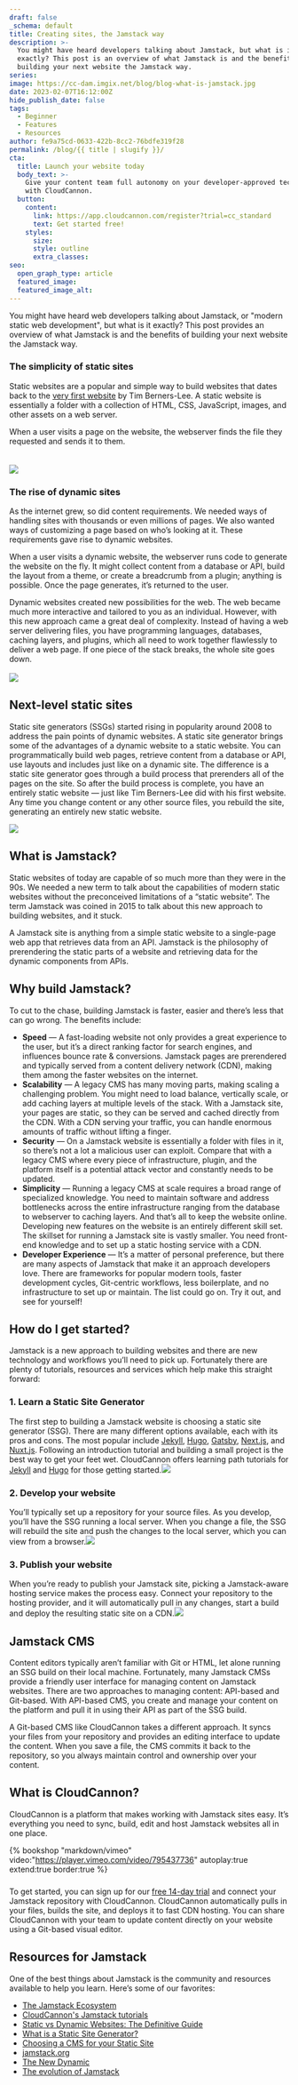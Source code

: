 ```yaml
---
draft: false
_schema: default
title: Creating sites, the Jamstack way
description: >-
  You might have heard developers talking about Jamstack, but what is it
  exactly? This post is an overview of what Jamstack is and the benefits of
  building your next website the Jamstack way.
series:
image: https://cc-dam.imgix.net/blog/blog-what-is-jamstack.jpg
date: 2023-02-07T16:12:00Z
hide_publish_date: false
tags:
  - Beginner
  - Features
  - Resources
author: fe9a75cd-0633-422b-8cc2-76bdfe319f28
permalink: /blog/{{ title | slugify }}/
cta:
  title: Launch your website today
  body_text: >-
    Give your content team full autonomy on your developer-approved tech stack
    with CloudCannon.
  button:
    content:
      link: https://app.cloudcannon.com/register?trial=cc_standard
      text: Get started free!
    styles:
      size:
      style: outline
      extra_classes:
seo:
  open_graph_type: article
  featured_image:
  featured_image_alt:
---
```

You might have heard web developers talking about Jamstack, or "modern static web development", but what is it exactly? This post provides an overview of what Jamstack is and the benefits of building your next website the Jamstack way.

### The simplicity of static sites

Static websites are a popular and simple way to build websites that dates back to the&nbsp;[very first website](http://info.cern.ch/hypertext/WWW/TheProject.html) by Tim Berners-Lee. A static website is essentially a folder with a collection of HTML, CSS, JavaScript, images, and other assets on a web server.

When a user visits a page on the website, the webserver finds the file they requested and sends it to them.<br><br>​​​​​<br>![](https://cc-dam.imgix.net/marketing/uploads/static-response.svg)

### The rise of dynamic sites

As the internet grew, so did content requirements. We needed ways of handling sites with thousands or even millions of pages. We also wanted ways of customizing a page based on who’s looking at it. These requirements gave rise to dynamic websites.

When a user visits a dynamic website, the webserver runs code to generate the website on the fly. It might collect content from a database or API, build the layout from a theme, or create a breadcrumb from a plugin; anything is possible. Once the page generates, it’s returned to the user.

Dynamic websites created new possibilities for the web. The web became much more interactive and tailored to you as an individual. However, with this new approach came a great deal of complexity. Instead of having a web server delivering files, you have programming languages, databases, caching layers, and plugins, which all need to work together flawlessly to deliver a web page. If one piece of the stack breaks, the whole site goes down.<br><br>![](https://cc-dam.imgix.net/marketing/uploads/dynamic-response.svg)

## Next-level static sites

Static site generators (SSGs) started rising in popularity around 2008 to address the pain points of dynamic websites. A static site generator brings some of the advantages of a dynamic website to a static website. You can programmatically build web pages, retrieve content from a database or API, use layouts and includes just like on a dynamic site. The difference is a static site generator goes through a build process that prerenders all of the pages on the site. So after the build process is complete, you have an entirely static website — just like Tim Berners-Lee did with his first website. Any time you change content or any other source files, you rebuild the site, generating an entirely new static website.

![](https://cc-dam.imgix.net/marketing/uploads/what-is-jamstack.svg)

## What is Jamstack?

Static websites of today are capable of so much more than they were in the 90s. We needed a new term to talk about the capabilities of modern static websites without the preconceived limitations of a “static website”. The term Jamstack was coined in 2015 to talk about this new approach to building websites, and it stuck.

A Jamstack site is anything from a simple static website to a single-page web app that retrieves data from an API. Jamstack is the philosophy of prerendering the static parts of a website and retrieving data for the dynamic components from APIs.

## Why build Jamstack?

To cut to the chase, building Jamstack is faster, easier and there’s less that can go wrong. The benefits include:

* **Speed**&nbsp;— A fast-loading website not only provides a great experience to the user, but it’s a direct ranking factor for search engines, and influences bounce rate & conversions. Jamstack pages are prerendered and typically served from a content delivery network (CDN), making them among the faster websites on the internet.
* **Scalability** — A legacy CMS has many moving parts, making scaling a challenging problem. You might need to load balance, vertically scale, or add caching layers at multiple levels of the stack. With a Jamstack site, your pages are static, so they can be served and cached directly from the CDN. With a CDN serving your traffic, you can handle enormous amounts of traffic without lifting a finger.
* **Security**&nbsp;— On a Jamstack website is essentially a folder with files in it, so there’s not a lot a malicious user can exploit. Compare that with a legacy CMS where every piece of infrastructure, plugin, and the platform itself is a potential attack vector and constantly needs to be updated.
* **Simplicity**&nbsp;— Running a legacy CMS at scale requires a broad range of specialized knowledge. You need to maintain software and address bottlenecks across the entire infrastructure ranging from the database to webserver to caching layers. And that’s all to keep the website online. Developing new features on the website is an entirely different skill set. The skillset for running a Jamstack site is vastly smaller. You need front-end knowledge and to set up a static hosting service with a CDN.
* **Developer Experience** — It’s a matter of personal preference, but there are many aspects of Jamstack that make it an approach developers love. There are frameworks for popular modern tools, faster development cycles, Git-centric workflows, less boilerplate, and no infrastructure to set up or maintain. The list could go on. Try it out, and see for yourself!

## How do I get started?

Jamstack is a new approach to building websites and there are new technology and workflows you’ll need to pick up. Fortunately there are plenty of tutorials, resources and services which help make this straight forward:

### 1\. Learn a Static Site Generator

The first step to building a Jamstack website is choosing a static site generator (SSG). There are many different options available, each with its pros and cons. The most popular include&nbsp;[Jekyll](https://jekyllrb.com/), [Hugo](https://gohugo.io/), [Gatsby](https://www.gatsbyjs.com/), [Next.js](https://nextjs.org/), and [Nuxt.js](https://nuxtjs.org/). Following an introduction tutorial and building a small project is the best way to get your feet wet. CloudCannon offers learning path tutorials for [Jekyll](/tutorials/jekyll-101/) and [Hugo](/tutorials/hugo-101/) for those getting started.![](https://cc-dam.imgix.net/marketing/uploads/learn-a-ssg.svg)

### 2\. Develop your website

You’ll typically set up a repository for your source files. As you develop, you’ll have the SSG running a local server. When you change a file, the SSG will rebuild the site and push the changes to the local server, which you can view from a browser.![](https://cc-dam.imgix.net/marketing/uploads/develop-your-website.svg)

### 3\. Publish your website

When you’re ready to publish your Jamstack site, picking a Jamstack-aware hosting service makes the process easy. Connect your repository to the hosting provider, and it will automatically pull in any changes, start a build and deploy the resulting static site on a CDN.![](https://cc-dam.imgix.net/marketing/uploads/publish-your-website-1.svg)

## Jamstack CMS

Content editors typically aren’t familiar with Git or HTML, let alone running an SSG build on their local machine. Fortunately, many Jamstack CMSs provide a friendly user interface for managing content on Jamstack websites. There are two approaches to managing content: API-based and Git-based. With API-based CMS, you create and manage your content on the platform and pull it in using their API as part of the SSG build.

A Git-based CMS like CloudCannon takes a different approach. It syncs your files from your repository and provides an editing interface to update the content. When you save a file, the CMS commits it back to the repository, so you always maintain control and ownership over your content.

## What is CloudCannon?

CloudCannon is a platform that makes working with Jamstack sites easy. It’s everything you need to sync, build, edit and host Jamstack websites all in one place.

{% bookshop "markdown/vimeo" video:"https://player.vimeo.com/video/795437736" autoplay:true extend:true border:true %}

###

To get started, you can sign up for our [free 14-day trial](https://app.cloudcannon.com/register?trial=cc_standard) and connect your Jamstack repository with CloudCannon. CloudCannon automatically pulls in your files, builds the site, and deploys it to fast CDN hosting. You can share CloudCannon with your team to update content directly on your website using a Git-based visual editor.

## Resources for Jamstack

One of the best things about Jamstack is the community and resources available to help you learn. Here’s some of our favorites:

* [The Jamstack Ecosystem](https://cloudcannon.com/community/jamstack-ecosystem/)
* [CloudCannon's Jamstack tutorials](/tutorials/)
* [Static vs Dynamic Websites: The Definitive Guide](https://cloudcannon.com/blog/static-vs-dynamic-websites-the-definitive-guide/)
* [What is a Static Site Generator?](https://cloudcannon.com/blog/what-is-a-static-site-generator/)
* [Choosing a CMS for your Static Site](https://cloudcannon.com/blog/choosing-a-cms-for-your-static-site-part-1/)
* [jamstack.org](https://jamstack.org/)
* [The New Dynamic](https://www.tnd.dev/)
* [The evolution of Jamstack](https://www.smashingmagazine.com/2021/05/evolution-jamstack/)